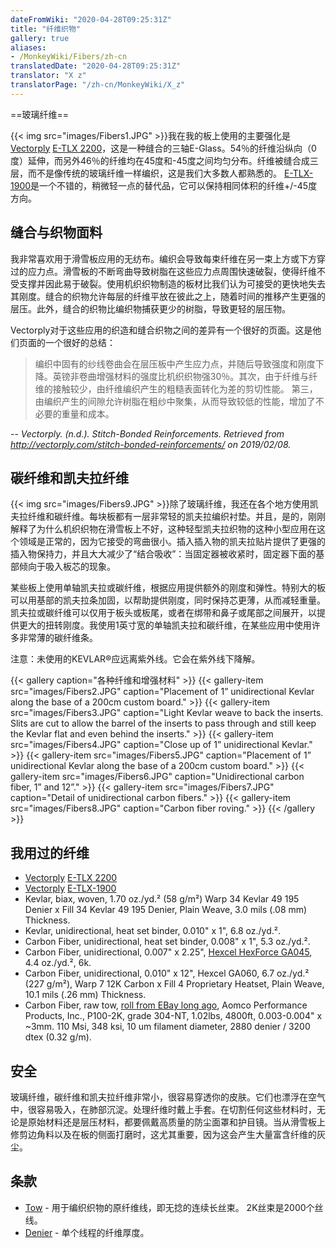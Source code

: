 ```yaml
---
dateFromWiki: "2020-04-28T09:25:31Z"
title: "纤维织物"
gallery: true
aliases:
- /MonkeyWiki/Fibers/zh-cn
translatedDate: "2020-04-28T09:25:31Z"
translator: "X z"
translatorPage: "/zh-cn/MonkeyWiki/X_z"
---
```


==玻璃纤维==

{{< img src="images/Fibers1.JPG" >}}我在我的板上使用的主要强化是[Vectorply](http://www.vectorply.com/) [E-TLX 2200](http://vectorply.com/wp-content/uploads/2015/06/E-TLX-22001.pdf)，这是一种缝合的三轴E-Glass。54％的纤维沿纵向（0度）延伸，而另外46％的纤维均在45度和-45度之间均匀分布。纤维被缝合成三层，而不是像传统的玻璃纤维一样编织，这是我们大多数人都熟悉的。 [E-TLX-1900](http://vectorply.com/wp-content/uploads/2015/06/E-TLX-19001.pdf)是一个不错的，稍微轻一点的替代品，它可以保持相同体积的纤维+/-45度方向。

## 缝合与织物面料

我非常喜欢用于滑雪板应用的无纺布。编织会导致每束纤维在另一束上方或下方穿过的应力点。滑雪板的不断弯曲导致树脂在这些应力点周围快速破裂，使得纤维不受支撑并因此易于破裂。使用机织织物制造的板材比我们认为可接受的更快地失去其刚度。缝合的织物允许每层的纤维平放在彼此之上，随着时间的推移产生更强的层压。此外，缝合的织物比编织物捕获更少的树脂，导致更轻的层压物。

Vectorply对于这些应用的织造和缝合织物之间的差异有一个很好的页面。这是他们页面的一个很好的总结：

> 编织中固有的纱线卷曲会在层压板中产生应力点，并随后导致强度和刚度下降。英镑非卷曲增强材料的强度比机织织物强30％。其次，由于纤维与纤维的接触较少，由纤维编织产生的粗糙表面转化为差的剪切性能。 第三，由编织产生的间隙允许树脂在粗纱中聚集，从而导致较低的性能，增加了不必要的重量和成本。

-- *Vectorply. (n.d.). Stitch-Bonded Reinforcements. Retrieved from http://vectorply.com/stitch-bonded-reinforcements/ on 2019/02/08.*

## 碳纤维和凯夫拉纤维
{{< img src="images/Fibers9.JPG" >}}除了玻璃纤维，我还在各个地方使用凯夫拉纤维和碳纤维。每块板都有一层非常轻的凯夫拉编织衬垫。并且，是的，刚刚解释了为什么机织织物在滑雪板上不好，这种轻型凯夫拉织物的这种小型应用在这个领域是正常的，因为它接受的弯曲很小。插入插入物的凯夫拉贴片提供了更强的插入物保持力，并且大大减少了“结合吸收”：当固定器被收紧时，固定器下面的基部倾向于吸入板芯的现象。

某些板上使用单轴凯夫拉或碳纤维，根据应用提供额外的刚度和弹性。特别大的板可以用基部的凯夫拉条加固，以帮助提供刚度，同时保持芯更薄，从而减轻重量。凯夫拉或碳纤维可以仅用于板头或板尾，或者在绑带和鼻子或尾部之间展开，以提供更大的扭转刚度。我使用1英寸宽的单轴凯夫拉和碳纤维，在某些应用中使用许多非常薄的碳纤维条。

注意：未使用的KEVLAR®应远离紫外线。它会在紫外线下降解。

{{< gallery  caption="各种纤维和增强材料" >}}
{{< gallery-item src="images/Fibers2.JPG" caption="Placement of 1” unidirectional Kevlar along the base of a 200cm custom board." >}}
{{< gallery-item src="images/Fibers3.JPG" caption="Light Kevlar weave to back the inserts. Slits are cut to allow the barrel of the inserts to pass through and still keep the Kevlar flat and even behind the inserts." >}}
{{< gallery-item src="images/Fibers4.JPG" caption="Close up of 1” unidirectional Kevlar." >}}
{{< gallery-item src="images/Fibers5.JPG" caption="Placement of 1” unidirectional Kevlar along the base of a 200cm custom board." >}}
{{< gallery-item src="images/Fibers6.JPG" caption="Unidirectional carbon fiber, 1” and 12”." >}}
{{< gallery-item src="images/Fibers7.JPG" caption="Detail of unidirectional carbon fibers." >}}
{{< gallery-item src="images/Fibers8.JPG" caption="Carbon fiber roving." >}}
{{< /gallery >}}


## 我用过的纤维

- [Vectorply](http://www.vectorply.com/) [E-TLX 2200](http://vectorply.com/wp-content/uploads/2015/06/E-TLX-22001.pdf)
- [Vectorply](http://www.vectorply.com/) [E-TLX-1900](http://vectorply.com/wp-content/uploads/2015/06/E-TLX-19001.pdf)
- Kevlar, biax, woven, 1.70 oz./yd.² (58 g/m²) Warp 34 Kevlar 49 195 Denier x Fill 34 Kevlar 49 195 Denier, Plain Weave, 3.0 mils (.08 mm) Thickness.
- Kevlar, unidirectional, heat set binder, 0.010" x 1", 6.8 oz./yd.².
- Carbon Fiber, unidirectional, heat set binder, 0.008" x 1", 5.3 oz./yd.².
- Carbon Fiber, unidirectional, 0.007" x 2.25", [Hexcel HexForce GA045](https://www.hexcel.com/user_area/content_media/raw/DSF_ga045.pdf), 4.4 oz./yd.², 6k.
- Carbon Fiber, unidirectional, 0.010" x 12", Hexcel GA060, 6.7 oz./yd.² (227 g/m²), Warp 7 12K Carbon x Fill 4 Proprietary Heatset, Plain Weave, 10.1 mils (.26 mm) Thickness.  
- Carbon Fiber, raw tow, [roll from EBay long ago](https://www.ebay.com/itm/AMOCO-CYTEC-THORNEL-P-100-2K-HIGH-STIFFNESS-CARBON-GRAPHITE-FIBER-TOW-THREAD/263531049599?epid=7015814399&hash=item3d5bacb27f:g:Cg0AAOSwURxam~hQ), Aomco Performance Products, Inc., P100-2K, grade 304-NT, 1.02lbs, 4800ft, 0.003-0.004" x ~3mm. 110 Msi, 348 ksi, 10 um filament diameter, 2880 denier / 3200 dtex (0.32 g/m). 

## 安全 

玻璃纤维，碳纤维和凯夫拉纤维非常小，很容易穿透你的皮肤。它们也漂浮在空气中，很容易吸入，在肺部沉淀。处理纤维时戴上手套。在切割任何这些材料时，无论是原始材料还是层压材料，都要佩戴高质量的防尘面罩和护目镜。当从滑雪板上修剪边角料以及在板的侧面打磨时，这尤其重要，因为这会产生大量富含纤维的灰尘。

## 条款

- [Tow](https://en.wikipedia.org/wiki/Tow)  - 用于编织织物的原纤维线，即无捻的连续长丝束。 2K丝束是2000个丝线。
- [Denier](https://en.wikipedia.org/wiki/Units_of_textile_measurement#Denier)  - 单个线程的纤维厚度。  
